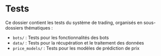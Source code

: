 # Tests

Ce dossier contient les tests du système de trading, organisés en sous-dossiers thématiques :

- `bots/` : Tests pour les fonctionnalités des bots
- `data/` : Tests pour la récupération et le traitement des données
- `price_models/` : Tests pour les modèles de prédiction de prix
